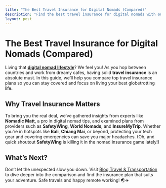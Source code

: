 ```yaml
---
title: "The Best Travel Insurance for Digital Nomads (Compared)"  
description: "Find the best travel insurance for digital nomads with our detailed comparison!"  
layout: post  
---
```


# The Best Travel Insurance for Digital Nomads (Compared)

Living that [**digital nomad lifestyle**](https://globetrailadventures.blogspot.com/2025/04/the-best-travel-insurance-for-digital.html)? We feel you! As you hop between countries and work from dreamy cafes, having solid **travel insurance** is an absolute must. In this guide, we’ll help you compare top travel insurance plans so you can stay covered and focus on living your best globetrotting life.

## Why Travel Insurance Matters  

To bring you the real deal, we’ve gathered insights from experts like **Nomadic Matt**, a pro in digital nomad tips, and examined plans from providers such as **SafetyWing**, **World Nomads**, and **InsureMyTrip**. Whether you’re in hotspots like **Bali**, **Chiang Mai**, or beyond, protecting your tech gear and covering emergencies can save you major headaches. (Oh, and quick shoutout **SafetyWing** is killing it in the nomad insurance game lately!)

## What’s Next?  

Don’t let the unexpected slow you down. Visit [Blog Travel & Transportation](https://globetrailadventures.blogspot.com/) to dive deeper into the comparison and find the insurance plan that suits your adventure. Safe travels and happy remote working! 🌏✈️  
